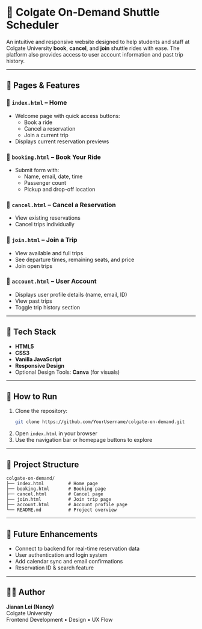 # 🚌 Colgate On-Demand Shuttle Scheduler

An intuitive and responsive website designed to help students and staff at Colgate University **book**, **cancel**, and **join** shuttle rides with ease. The platform also provides access to user account information and past trip history.

---

## 🧭 Pages & Features

### 🔹 `index.html` – **Home**
- Welcome page with quick access buttons:
  - Book a ride
  - Cancel a reservation
  - Join a current trip
- Displays current reservation previews

### 🔹 `booking.html` – **Book Your Ride**
- Submit form with:
  - Name, email, date, time
  - Passenger count
  - Pickup and drop-off location

### 🔹 `cancel.html` – **Cancel a Reservation**
- View existing reservations
- Cancel trips individually

### 🔹 `join.html` – **Join a Trip**
- View available and full trips
- See departure times, remaining seats, and price
- Join open trips

### 🔹 `account.html` – **User Account**
- Displays user profile details (name, email, ID)
- View past trips
- Toggle trip history section

---

## 🧱 Tech Stack

- **HTML5**
- **CSS3**
- **Vanilla JavaScript**
- **Responsive Design**
- Optional Design Tools: **Canva** (for visuals)

---

## 🚀 How to Run

1. Clone the repository:
   ```bash
   git clone https://github.com/YourUsername/colgate-on-demand.git
   ```
2. Open `index.html` in your browser
3. Use the navigation bar or homepage buttons to explore

---

## 📁 Project Structure

```
colgate-on-demand/
├── index.html         # Home page
├── booking.html       # Booking page
├── cancel.html        # Cancel page
├── join.html          # Join trip page
├── account.html       # Account profile page
└── README.md          # Project overview
```

---

## 📌 Future Enhancements

- Connect to backend for real-time reservation data
- User authentication and login system
- Add calendar sync and email confirmations
- Reservation ID & search feature

---

## 🙋‍♀️ Author

**Jianan Lei (Nancy)**  
Colgate University  
Frontend Development • Design • UX Flow

